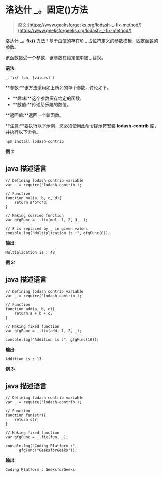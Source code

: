 # 洛达什 _。固定()方法

> 原文:[https://www.geeksforgeeks.org/lodash-_-fix-method/](https://www.geeksforgeeks.org/lodash-_-fix-method/)

洛达什 **_。fix()** 方法 f 基于由值的存在和 _ 占位符定义的参数模板，固定函数的参数。

该函数接受一个参数，该参数在给定值中被 _ 替换。

**语法:**

```
_.fix( fun, [values] )

```

**参数:**该方法采用如上所列的单个参数，讨论如下。

*   **趣味:**这个参数保存给定的函数。
*   **数值:**传递给乐趣的数值。

**返回值:**返回一个新函数。

**注意:**要执行以下示例，您必须使用此命令提示符安装 **lodash-contrib** 库，并执行以下命令。

```
npm install lodash-contrib

```

**例 1:**

## java 描述语言

```
// Defining lodash contrib variable
var _ = require('lodash-contrib'); 

// Function
function mul(a, b, c, d){
    return a*b*c*d;
}

// Making curried function
var gfgFunc = _.fix(mul, 1, 2, 3, _);

// 8 is replaced by _ in given values
console.log("Multiplication is :", gfgFunc(8));
```

**输出:**

```
Multiplication is : 48

```

**例 2:**

## java 描述语言

```
// Defining lodash contrib variable
var _ = require('lodash-contrib'); 

// Function
function add(a, b, c){
    return a + b + c;
}

// Making fixed function
var gfgFunc = _.fix(add, 1, 2, _);

console.log("Addition is :", gfgFunc(10));
```

**输出:**

```
Addition is : 13

```

**例 3:**

## java 描述语言

```
// Defining lodash contrib variable
var _ = require('lodash-contrib'); 

// Function
function fun(str){
    return str;
}

// Making fixed function
var gfgFunc = _.fix(fun, _);

console.log("Coding Platform :",
      gfgFunc("GeeksforGeeks"));
```

**输出:**

```
Coding Platform : GeeksforGeeks

```